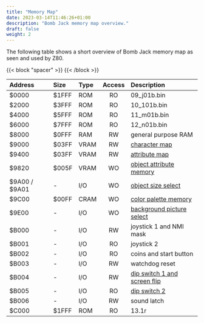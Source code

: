 ```yaml
---
title: "Memory Map"
date: 2023-03-14T11:46:26+01:00
description: "Bomb Jack memory map overview."
draft: false
weight: 2
---
```


The following table shows a short overview of Bomb Jack memory map as seen and used by Z80.

<!--more-->

{{< block "spacer" >}}
{{< /block >}}

| Address | Size  | Type | Access | Description               |
|:--------|:------|:-----|:------:|:--------------------------|
| $0000   | $1FFF | ROM  | RO     | 09_j01b.bin               |
| $2000   | $3FFF | ROM  | RO     | 10_101b.bin               |
| $4000   | $5FFF | ROM  | RO     | 11_m01b.bin               |
| $6000   | $7FFF | ROM  | RO     | 12_n01b.bin               |
| $8000   | $0FFF | RAM  | RW     | general purpose RAM       |
| $9000   | $03FF | VRAM | RW     | [character map](../character_map/) |
| $9400   | $03FF | VRAM | RW     | [attribute map](../attribute_map/) |
| $9820   | $005F | VRAM | WO     | [object attribute memory](../object_memory/) |
| $9A00 / $9A01   | -     | I/O  | WO     | [object size select](../object_select/) |
| $9C00   | $00FF | CRAM | WO     | [color palette memory](../color_memory/) |
| $9E00   | -     | I/O  | WO     | [background picture select](../background_select/) |
| $B000   | -     | I/O  | RW     | joystick 1 and NMI mask |
| $B001   | -     | I/O  | RO     | joystick 2 |
| $B002   | -     | I/O  | RO     | coins and start button |
| $B003   | -     | I/O  | RW     | watchdog reset |
| $B004   | -     | I/O  | RW     | [dip switch 1 and screen flip](../dip_switch/#ds_1) |
| $B005   | -     | I/O  | RO     | [dip switch 2](../dip_switch/#ds_2) |
| $B006   | -     | I/O  | RW     | sound latch |
| $C000   | $1FFF | ROM  | RO     | 13.1r |
